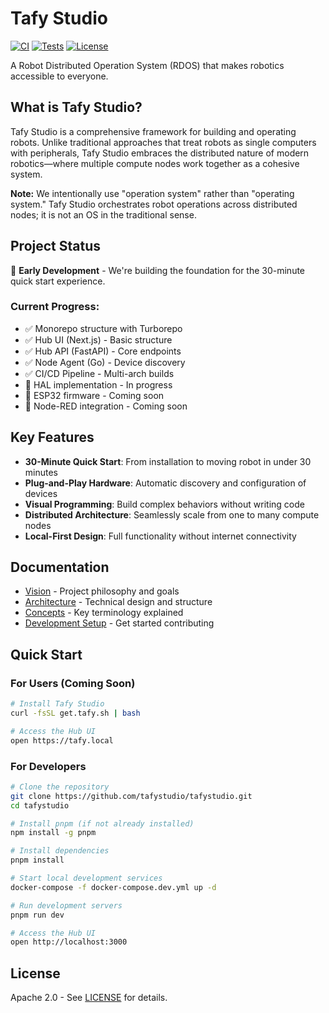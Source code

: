 # Tafy Studio

[![CI](https://github.com/tafystudio/tafystudio/actions/workflows/ci.yml/badge.svg)](https://github.com/tafystudio/tafystudio/actions/workflows/ci.yml)
[![Tests](https://github.com/tafystudio/tafystudio/actions/workflows/test.yml/badge.svg)](https://github.com/tafystudio/tafystudio/actions/workflows/test.yml)
[![License](https://img.shields.io/badge/License-Apache_2.0-blue.svg)](https://opensource.org/licenses/Apache-2.0)

A Robot Distributed Operation System (RDOS) that makes robotics accessible to everyone.

## What is Tafy Studio?

Tafy Studio is a comprehensive framework for building and operating robots. Unlike traditional approaches that treat robots as single computers with peripherals, Tafy Studio embraces the distributed nature of modern robotics—where multiple compute nodes work together as a cohesive system.

**Note:** We intentionally use "operation system" rather than "operating system." Tafy Studio orchestrates robot operations across distributed nodes; it is not an OS in the traditional sense.

## Project Status

🚧 **Early Development** - We're building the foundation for the 30-minute quick start experience.

### Current Progress:
- ✅ Monorepo structure with Turborepo
- ✅ Hub UI (Next.js) - Basic structure
- ✅ Hub API (FastAPI) - Core endpoints
- ✅ Node Agent (Go) - Device discovery
- ✅ CI/CD Pipeline - Multi-arch builds
- 🚧 HAL implementation - In progress
- 🚧 ESP32 firmware - Coming soon
- 🚧 Node-RED integration - Coming soon

## Key Features

- **30-Minute Quick Start**: From installation to moving robot in under 30 minutes
- **Plug-and-Play Hardware**: Automatic discovery and configuration of devices
- **Visual Programming**: Build complex behaviors without writing code
- **Distributed Architecture**: Seamlessly scale from one to many compute nodes
- **Local-First Design**: Full functionality without internet connectivity

## Documentation

- [Vision](docs/VISION.md) - Project philosophy and goals
- [Architecture](docs/ARCHITECTURE.md) - Technical design and structure
- [Concepts](docs/CONCEPTS.md) - Key terminology explained
- [Development Setup](docs/DEVELOPMENT_SETUP.md) - Get started contributing

## Quick Start

### For Users (Coming Soon)
```bash
# Install Tafy Studio
curl -fsSL get.tafy.sh | bash

# Access the Hub UI
open https://tafy.local
```

### For Developers

```bash
# Clone the repository
git clone https://github.com/tafystudio/tafystudio.git
cd tafystudio

# Install pnpm (if not already installed)
npm install -g pnpm

# Install dependencies
pnpm install

# Start local development services
docker-compose -f docker-compose.dev.yml up -d

# Run development servers
pnpm run dev

# Access the Hub UI
open http://localhost:3000
```

## License

Apache 2.0 - See [LICENSE](LICENSE) for details.
